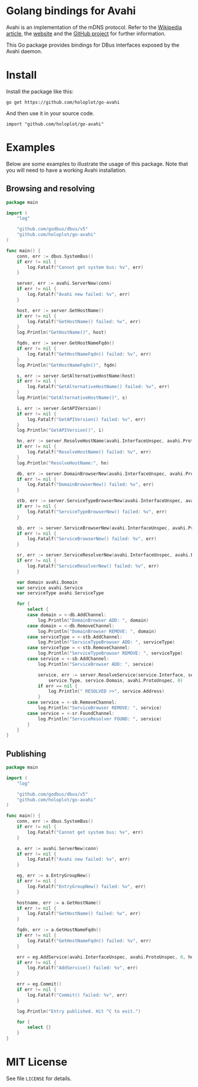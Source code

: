 # Golang bindings for Avahi

Avahi is an implementation of the mDNS protocol. Refer to the [Wikipedia article](https://en.wikipedia.org/wiki/Avahi_(software)),
the [website](https://www.avahi.org/) and the [GitHub project](https://github.com/lathiat/avahi) for further information.

This Go package provides bindings for DBus interfaces exposed by the Avahi daemon.

# Install

Install the package like this:

```
go get https://github.com/holoplot/go-avahi
```

And then use it in your source code.

```
import "github.com/holoplot/go-avahi"
```

# Examples

Below are some examples to illustrate the usage of this package.
Note that you will need to have a working Avahi installation.

## Browsing and resolving

```go
package main

import (
	"log"

	"github.com/godbus/dbus/v5"
	"github.com/holoplot/go-avahi"
)

func main() {
	conn, err := dbus.SystemBus()
	if err != nil {
		log.Fatalf("Cannot get system bus: %v", err)
	}

	server, err := avahi.ServerNew(conn)
	if err != nil {
		log.Fatalf("Avahi new failed: %v", err)
	}

	host, err := server.GetHostName()
	if err != nil {
		log.Fatalf("GetHostName() failed: %v", err)
	}
	log.Println("GetHostName()", host)

	fqdn, err := server.GetHostNameFqdn()
	if err != nil {
		log.Fatalf("GetHostNameFqdn() failed: %v", err)
	}
	log.Println("GetHostNameFqdn()", fqdn)

	s, err := server.GetAlternativeHostName(host)
	if err != nil {
		log.Fatalf("GetAlternativeHostName() failed: %v", err)
	}
	log.Println("GetAlternativeHostName()", s)

	i, err := server.GetAPIVersion()
	if err != nil {
		log.Fatalf("GetAPIVersion() failed: %v", err)
	}
	log.Println("GetAPIVersion()", i)

	hn, err := server.ResolveHostName(avahi.InterfaceUnspec, avahi.ProtoUnspec, fqdn, avahi.ProtoUnspec, 0)
	if err != nil {
		log.Fatalf("ResolveHostName() failed: %v", err)
	}
	log.Println("ResolveHostName:", hn)

	db, err := server.DomainBrowserNew(avahi.InterfaceUnspec, avahi.ProtoUnspec, "", avahi.DomainBrowserTypeBrowseDefault, 0)
	if err != nil {
		log.Fatalf("DomainBrowserNew() failed: %v", err)
	}

	stb, err := server.ServiceTypeBrowserNew(avahi.InterfaceUnspec, avahi.ProtoUnspec, "local", 0)
	if err != nil {
		log.Fatalf("ServiceTypeBrowserNew() failed: %v", err)
	}

	sb, err := server.ServiceBrowserNew(avahi.InterfaceUnspec, avahi.ProtoUnspec, "_my-nifty-service._tcp", "local", 0)
	if err != nil {
		log.Fatalf("ServiceBrowserNew() failed: %v", err)
	}

	sr, err := server.ServiceResolverNew(avahi.InterfaceUnspec, avahi.ProtoUnspec, "", "_my-nifty-service._tcp", "local", avahi.ProtoUnspec, 0)
	if err != nil {
		log.Fatalf("ServiceResolverNew() failed: %v", err)
	}

	var domain avahi.Domain
	var service avahi.Service
	var serviceType avahi.ServiceType

	for {
		select {
		case domain = <-db.AddChannel:
			log.Println("DomainBrowser ADD: ", domain)
		case domain = <-db.RemoveChannel:
			log.Println("DomainBrowser REMOVE: ", domain)
		case serviceType = <-stb.AddChannel:
			log.Println("ServiceTypeBrowser ADD: ", serviceType)
		case serviceType = <-stb.RemoveChannel:
			log.Println("ServiceTypeBrowser REMOVE: ", serviceType)
		case service = <-sb.AddChannel:
			log.Println("ServiceBrowser ADD: ", service)

			service, err := server.ResolveService(service.Interface, service.Protocol, service.Name,
				service.Type, service.Domain, avahi.ProtoUnspec, 0)
			if err == nil {
				log.Println(" RESOLVED >>", service.Address)
			}
		case service = <-sb.RemoveChannel:
			log.Println("ServiceBrowser REMOVE: ", service)
		case service = <-sr.FoundChannel:
			log.Println("ServiceResolver FOUND: ", service)
		}
	}
}
```

## Publishing

```go
package main

import (
	"log"

	"github.com/godbus/dbus/v5"
	"github.com/holoplot/go-avahi"
)

func main() {
	conn, err := dbus.SystemBus()
	if err != nil {
		log.Fatalf("Cannot get system bus: %v", err)
	}

	a, err := avahi.ServerNew(conn)
	if err != nil {
		log.Fatalf("Avahi new failed: %v", err)
	}

	eg, err := a.EntryGroupNew()
	if err != nil {
		log.Fatalf("EntryGroupNew() failed: %v", err)
	}

	hostname, err := a.GetHostName()
	if err != nil {
		log.Fatalf("GetHostName() failed: %v", err)
	}

	fqdn, err := a.GetHostNameFqdn()
	if err != nil {
		log.Fatalf("GetHostNameFqdn() failed: %v", err)
	}

	err = eg.AddService(avahi.InterfaceUnspec, avahi.ProtoUnspec, 0, hostname, "_my-nifty-service._tcp", "local", fqdn, 1234, nil)
	if err != nil {
		log.Fatalf("AddService() failed: %v", err)
	}

	err = eg.Commit()
	if err != nil {
		log.Fatalf("Commit() failed: %v", err)
	}

	log.Println("Entry published. Hit ^C to exit.")

	for {
		select {}
	}
}
```

# MIT License

See file `LICENSE` for details.
